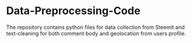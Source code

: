 # Data-Preprocessing-Code

The repository contains python files for data collection from Steemit and text-cleaning for both comment body and geolocation from users profile.
